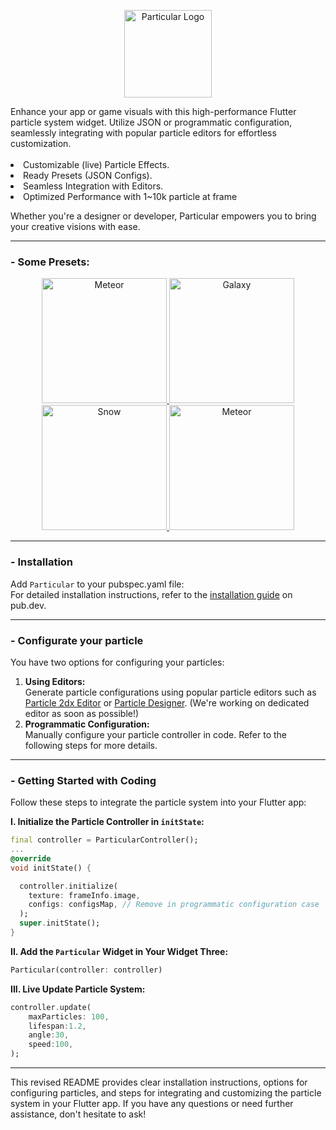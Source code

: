 <p align="center">
<img src="https://github.com/manjav/particular/raw/main/repo_files/logo.png" alt="Particular Logo" width="140" />
</p>
Enhance your app or game visuals with this high-performance Flutter particle system widget. Utilize JSON or programmatic configuration, seamlessly integrating with popular particle editors for effortless customization.  
<br>
<br>
<li>Customizable (live) Particle Effects.
<li>Ready Presets (JSON Configs).
<li>Seamless Integration with Editors.
<li>Optimized Performance with 1~10k particle at frame

Whether you're a designer or developer, Particular empowers you to bring your creative visions with ease.

---

### - Some Presets:

<a href="https://github.com/manjav/particular/raw/main/example/assets">
<p float="left" align="center">
   <img width="200" src="https://github.com/manjav/particular/raw/main/repo_files/example_meteor.gif" alt="Meteor">
   <img width="200" src="https://github.com/manjav/particular/raw/main/repo_files/example_galaxy.gif" alt="Galaxy">
   <img width="200" src="https://github.com/manjav/particular/raw/main/repo_files/example_snow.gif" alt="Snow">
   <img width="200" src="https://github.com/manjav/particular/raw/main/repo_files/example_firework.gif" alt="Meteor">
  </table>
</a>

---

### - Installation
Add `Particular` to your pubspec.yaml file:  
For detailed installation instructions, refer to the [installation guide](https://pub.dev/packages/particular/install) on pub.dev.
<br>

---

### - Configurate your particle
You have two options for configuring your particles:
1. <b>Using Editors:</b>  
Generate particle configurations using popular particle editors such as [Particle 2dx Editor](http://effecthub.com/editor/particle2dx/index_en.php) or [Particle Designer](https://www.71squared.com/particledesigner). (We're working on dedicated editor as soon as possible!)
2. <b>Programmatic Configuration:</b>  
Manually configure your particle controller in code. Refer to the following steps for more details.

---

### - Getting Started with Coding
Follow these steps to integrate the particle system into your Flutter app:

<b>I. Initialize the Particle Controller in `initState`:</b>
``` dart
final controller = ParticularController();
...
@override
void initState() {

  controller.initialize(
    texture: frameInfo.image,
    configs: configsMap, // Remove in programmatic configuration case
  );
  super.initState();
}
```
<b>II. Add the `Particular` Widget in Your Widget Three:</b>
``` dart
Particular(controller: controller)
```

<b>III. Live Update Particle System:</b>
``` dart
controller.update(
    maxParticles: 100,
    lifespan:1.2,
    angle:30,
    speed:100,
);
```

---

This revised README provides clear installation instructions, options for configuring particles, and steps for integrating and customizing the particle system in your Flutter app. If you have any questions or need further assistance, don't hesitate to ask!